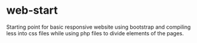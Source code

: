 # web-start

Starting point for basic responsive website using bootstrap and compiling less into css files while using php files to divide elements of the pages. 